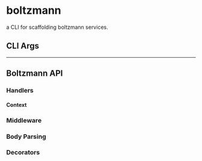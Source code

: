 # boltzmann

a CLI for scaffolding boltzmann services.

## CLI Args

---

## Boltzmann API

### Handlers

#### Context

### Middleware

### Body Parsing

### Decorators

